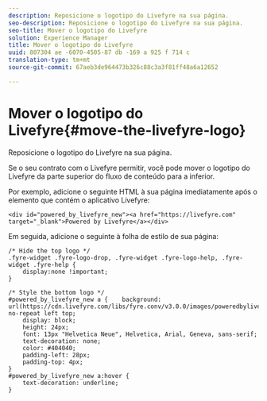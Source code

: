 ```yaml
---
description: Reposicione o logotipo do Livefyre na sua página.
seo-description: Reposicione o logotipo do Livefyre na sua página.
seo-title: Mover o logotipo do Livefyre
solution: Experience Manager
title: Mover o logotipo do Livefyre
uuid: 807304 ae -6070-4505-87 db -169 a 925 f 714 c
translation-type: tm+mt
source-git-commit: 67aeb3de964473b326c88c3a3f81ff48a6a12652

---
```



# Mover o logotipo do Livefyre{#move-the-livefyre-logo}

Reposicione o logotipo do Livefyre na sua página.

Se o seu contrato com o Livefyre permitir, você pode mover o logotipo do Livefyre da parte superior do fluxo de conteúdo para a inferior.

Por exemplo, adicione o seguinte HTML à sua página imediatamente após o elemento que contém o aplicativo Livefyre:

```
<div id="powered_by_livefyre_new"><a href="https://livefyre.com" target="_blank">Powered by Livefyre</a></div>
```

Em seguida, adicione o seguinte à folha de estilo de sua página:

```
/* Hide the top logo */ 
.fyre-widget .fyre-logo-drop, .fyre-widget .fyre-logo-help, .fyre-widget .fyre-help { 
    display:none !important; 
} 
  
/* Style the bottom logo */ 
#powered_by_livefyre_new a {    background: url(https://cdn.livefyre.com/libs/fyre.conv/v3.0.0/images/poweredbylivefyre.png) no-repeat left top; 
    display: block; 
    height: 24px; 
    font: 13px "Helvetica Neue", Helvetica, Arial, Geneva, sans-serif; 
    text-decoration: none; 
    color: #404040; 
    padding-left: 28px; 
    padding-top: 4px; 
} 
#powered_by_livefyre_new a:hover { 
    text-decoration: underline; 
}
```

